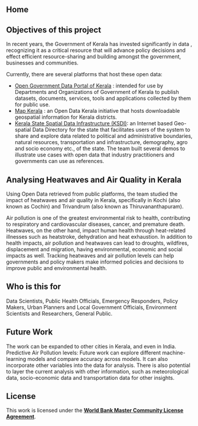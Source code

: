 ## Home

## Objectives of this project
In recent years, the Government of Kerala has invested significantly in data , recognizing it as a critical resource that will advance policy decisions and effect efficient resource-sharing and building amongst the government, businesses and communities. 

Currently, there are several platforms that host these open data:
- [Open Government Data Portal of Kerala](https://kerala.data.gov.in/) : intended for use by Departments and Organizations of Government of Kerala to publish datasets, documents, services, tools and applications collected by them for public use. 
- [Map Kerala](https://map.opendatakerala.org/) : an Open Data Kerala initiative that hosts downloadable geospatial information for Kerala districts.
- [Kerala State Spatial Data Infrastructure (KSDI)](https://opensdi.kerala.gov.in/): an Internet based Geo-spatial Data Directory for the state that facilitates users of the system to share and explore data related to political and administrative boundaries, natural resources, transportation and infrastructure, demography, agro and socio economy etc., of the state.
The team built several demos to illustrate use cases with open data that industry practitioners and governments can use as references. 

## Analysing Heatwaves and Air Quality in Kerala
Using Open Data retrieved from public platforms, the team studied the impact of heatwaves and air quality in Kerala, specifically in Kochi (also known as Cochin) and Trivandrum (also known as Thiruvananthapuram). 

Air pollution is one of the greatest environmental risk to health, contributing to respiratory and cardiovascular diseases, cancer, and premature death. Heatwaves, on the other hand, impact human health through heat-related illnesses such as heatstroke, dehydration and heat exhaustion. 
In addition to health impacts, air pollution and heatwaves can lead to droughts, wildfires, displacement and migration, having environmental, economic and social impacts as well.
Tracking heatwaves and air pollution levels can help governments and policy makers make informed policies and decisions to improve public and environmental health.

## Who is this for
Data Scientists, Public Health Officials, Emergency Responders, Policy Makers, Urban Planners and Local Government Officials, Environment Scientists and Researchers, General Public.

## Future Work 
The work can be expanded to other cities in Kerala, and even in India. <br>
Predictive Air Pollution levels: Future work can explore different machine-learning models and compare accuracy across models. It can also incorporate other variables into the data for analysis. 
There is also potential to layer the current analysis with other information, such as meteorological data, socio-economic data and transportation data for other insights. 

## License
This work is licensed under the [**World Bank Master Community License Agreement**](LICENSE.md).

<!-- ## Strategic Brief

*forthcoming*

<!-- Part of [Understanding the vulnerability of New Delhi to Heatwaves](https://portal.datapartnership.org/readableproposal/368), this repository holds a collection of (experimental) Jupyter notebooks exploring data available through the [Development Data Partnership](https://datapartnership.org). -->

<!-- ## Challenge

Heatwaves could impact the progress made in at least 10 of the 17 SDGs making them a critical, global phenomenon that needs to be addressed collectively and with urgency. Unlike sudden-onset disasters, heatwaves do not come with the drama of flying roofs and flooded streets. On the contrary, they are silent killers that trigger cascading impacts on agriculture, food security, healthcare, education, employment, energy, water supply, urban resilience, and human development. In 2022 alone, extreme heat has been the leading cause of crop failures in India, hydropower shortages in China, and exacerbated flooding in Pakistan through accelerated melting of glaciers. However, even within the same country, these impacts are not felt by every person and every sector equally. To inform targeted policy interventions that alleviate the impact of extreme heat, it is important to assess the vulnerability of different sectors to extreme heat at a granular scale, using a standardized methodology.

Currently, there is no standardized methodology to define or assess the impacts from heatwaves. Each meteorological department uses their own dataset and definition to estimate heatwaves and often do not differentiate the definition of a heatwave between people and crops. Impact from natural disasters is often measured in terms of number of deaths, number of people impacted, and economic losses caused by it. Such a methodology cannot be applied to heatwaves because it is a slow-onset disaster and the impacts from it are not felt immediately after the event.

## Proposed Solution

The team proposes the use of different definitions of heatwaves applicable to crops and people separately. These definitions will allow for the monitoring of impacts in different sectors differently. The impact can be measured across the sectors of health, electricity, water, agriculture, and the economy using a standard set of indicators (listed below).

One important impact of heatwaves is the triggering of cascading natural disasters – floods and droughts. To account for this, two indicators are identified. These two indicators allow for the spatial mapping of areas that are flood-prone and drought-prone due to heatwaves, thus making them more vulnerable.

The following indicators are proposed to assess the impact of heatwaves across sectors - The following indicators will be calculated at the granularity of the lowest administrative boundary data available, preferably a city. The impact will be measured between the years 2015 and 2022. -->


